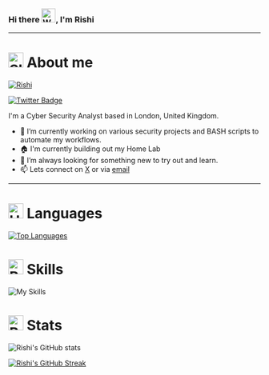 ### Hi there <img src="https://raw.githubusercontent.com/Tarikul-Islam-Anik/Animated-Fluent-Emojis/master/Emojis/Hand%20gestures/Waving%20Hand%20Medium-Light%20Skin%20Tone.png" alt="Waving Hand Medium-Light Skin Tone" width="28" height="28" />, I'm Rishi


---

# <img src="https://raw.githubusercontent.com/Tarikul-Islam-Anik/Animated-Fluent-Emojis/master/Emojis/Smilies/Slightly%20Smiling%20Face.png" alt="Slightly Smiling Face" width="30" height="30" /> About me

[![Rishi](https://github-widgetbox.vercel.app/api/profile?username=rxerium&data=followers,repositories,stars,commits&theme=carbon)](https://github.com/Jurredr/github-widgetbox)
<div id="badges">
  <a href="https://twitter.com/rxerium">
    <img src="https://img.shields.io/badge/Twitter-blue?style=for-the-badge&logo=twitter&logoColor=white" alt="Twitter Badge"/>
  </a>
</div>
<img src="https://komarev.com/ghpvc/?username=rxerium&style=flat-square&color=blue" alt=""/>

I'm a Cyber Security Analyst based in London, United Kingdom. 

- 🔭 I’m currently working on various security projects and BASH scripts to automate my workflows.
- 🏠 I'm currently building out my Home Lab
- 🌱 I’m always looking for something new to try out and learn.
- 📫 Lets connect on [X](https://twitter.com/rxerium) or via [email](mailto:rishi@rxerium.com)

---

# <img src="https://raw.githubusercontent.com/Tarikul-Islam-Anik/Animated-Fluent-Emojis/master/Emojis/Smilies/Hundred%20Points.png" alt="Hundred Points" width="30" height="30" />  Languages

[![Top Languages](https://github-readme-stats.vercel.app/api/top-langs/?username=rxerium)](https://github.com/anuraghazra/github-readme-stats)


# <img src="https://raw.githubusercontent.com/Tarikul-Islam-Anik/Animated-Fluent-Emojis/master/Emojis/Activities/Bullseye.png" alt="Bullseye" width="30" height="30" /> Skills

![My Skills](https://skillicons.dev/icons?i=docker,aws,cloudflare,git,linux,githubactions,vercel)


# <img src="https://raw.githubusercontent.com/Tarikul-Islam-Anik/Animated-Fluent-Emojis/master/Emojis/Objects/Bar%20Chart.png" alt="Bar Chart" width="30" height="30" /> Stats

![Rishi's GitHub stats](https://github-readme-stats.vercel.app/api?username=rxerium&count_private=true&show_icons=true&theme=tokyonight)

[![Rishi's GitHub Streak](https://streak-stats.demolab.com?user=rxerium&theme=dark&hide_border=true&date_format=M%20j%5B%2C%20Y%5D&mode=weekly)](https://git.io/streak-stats)
